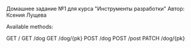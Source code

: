 Домашнее задание №1 для курса "Инструменты разработки"
Автор: Ксения Лущева

Available methods:

GET /
GET /dog
GET /dog/{pk}
POST /dog
POST /post
PATCH /dog/{pk}
